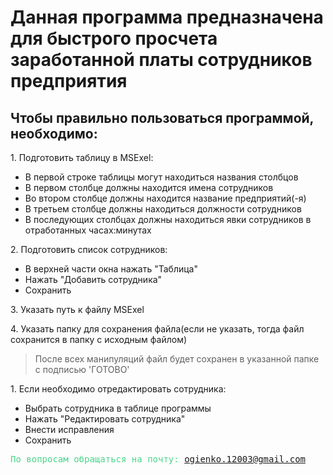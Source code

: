 <h1><strong>Данная программа предназначена для быстрого просчета заработанной платы сотрудников предприятия</strong></h1>

<h2>Чтобы правильно пользоваться программой, необходимо:</h2>

<p>1. Подготовить таблицу в MSExel:<br>
<ul>
<li>В первой строке таблицы могут находиться названия столбцов<br></li>
<li>В первом столбце должны находится имена сотрудников<br></li>
<li>Во втором столбце должны находится название предприятий(-я)<br></li>
<li>В третьем столбце должны находиться должности сотрудников<br></li>
<li>В последующих столбцах должны находиться явки сотрудников в отработанных часах:минутах</li>
</ul>
<p>2. Подготовить список сотрудников:<br>
<ul>
<li> В верхней части окна нажать "Таблица"<br>
<li> Нажать "Добавить сотрудника"<br>
<li> Сохранить
</ul>
<p>3. Указать путь к файлу MSExel</p>

<p>4. Указать папку для сохранения файла(если не указать, тогда файл сохранится в папку с исходным файлом)</p>

><p>После всех манипуляций файл будет сохранен в указанной папке с подписью 'ГОТОВО'</p>

<p>1. Если необходимо отредактировать сотрудника:<br>
<ul>
<li> Выбрать сотрудника в таблице программы<br>
<li> Нажать "Редактировать сотрудника"<br>
<li> Внести исправления<br>
<li> Сохранить
</ul>


<tt><font color = 49d58a>По вопросам обращаться на почту: <ogienko.12003@gmail.com></font></tt>